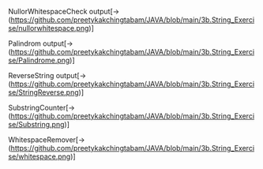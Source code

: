 NullorWhitespaceCheck output[->(https://github.com/preetykakchingtabam/JAVA/blob/main/3b.String_Exercise/nullorwhitespace.png)]

Palindrom output[->(https://github.com/preetykakchingtabam/JAVA/blob/main/3b.String_Exercise/Palindrome.png)]

ReverseString output[->(https://github.com/preetykakchingtabam/JAVA/blob/main/3b.String_Exercise/StringReverse.png)]

SubstringCounter[->(https://github.com/preetykakchingtabam/JAVA/blob/main/3b.String_Exercise/Substring.png)]

WhitespaceRemover[->(https://github.com/preetykakchingtabam/JAVA/blob/main/3b.String_Exercise/whitespace.png)]
